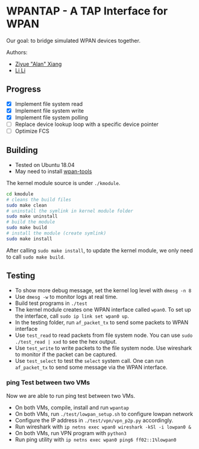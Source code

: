 # WPANTAP - A TAP Interface for WPAN

Our goal: to bridge simulated WPAN devices together.

Authors:
- [Ziyue "Alan" Xiang](https://www.alanshawn.com)
- [Li Li](https://www.github.com/Li-Syr)

## Progress

- [x] Implement file system read
- [x] Implement file system write
- [x] Implement file system polling
- [ ] Replace device lookup loop with a specific device pointer
- [ ] Optimize FCS

## Building

- Tested on Ubuntu 18.04
- May need to install [wpan-tools](https://github.com/linux-wpan/wpan-tools)

The kernel module source is under `./kmodule`.

```bash
cd kmodule
# cleans the build files
sudo make clean
# uninstall the symlink in kernel module folder
sudo make uninstall
# build the module
sudo make build
# install the module (create symlink)
sudo make install
```

After calling `sudo make install`, to update the kernel module, we only need to call `sudo make build`.

## Testing
- To show more debug message, set the kernel log level with `dmesg -n 8`
- Use `dmesg -w` to monitor logs at real time.
- Build test programs in `./test`
- The kernel module creates one WPAN interface called `wpan0`. To set up the interface, call `sudo ip link set wpan0 up`.
- In the testing folder, run `af_packet_tx` to send some packets to WPAN interface
- Use `test_read` to read packets from file system node. You can use `sudo ./test_read | xxd` to see the hex output.
- Use `test_write` to write packets to the file system node. Use wireshark to monitor if the packet can be captured.
- Use `test_select` to test the `select` system call. One can run `af_packet_tx` to send some message via the WPAN interface.

### ping Test between two VMs
Now we are able to run ping test between two VMs.

- On both VMs, compile, install and run `wpantap`
- On both VMs, run `./test/lowpan_setup.sh` to configure lowpan network
- Configure the IP address in `./test/vpn/vpn_p2p.py` accordingly.
- Run wireshark with `ip netns exec wpan0 wireshark -kSl -i lowpan0 &`
- On both VMs, run VPN program with `python3`
- Run ping utility with `ip netns exec wpan0 ping6 ff02::1%lowpan0`

